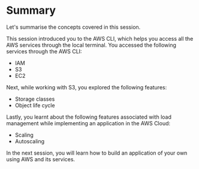 # Summary

Let's summarise the concepts covered in this session.

This session introduced you to the AWS CLI, which helps you access all the AWS services through the local terminal. You accessed the following services through the AWS CLI:

- IAM
- S3
- EC2

Next, while working with S3, you explored the following features:

- Storage classes
- Object life cycle

Lastly, you learnt about the following features associated with load management while implementing an application in the AWS Cloud:

- Scaling
- Autoscaling

In the next session, you will learn how to build an application of your own using AWS and its services.
